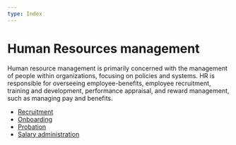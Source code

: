 ```yaml
---
type: Index
---
```


# Human Resources management

Human resource management is primarily concerned with the management of people within organizations, focusing on policies and systems. HR is responsible for overseeing employee-benefits, employee recruitment, training and development, performance appraisal, and reward management, such as managing pay and benefits.

* [Recruitment](../recruitment/index.md)
* [Onboarding](onboarding.md)
* [Probation](probation.md)
* [Salary administration](salary-administration.md)
